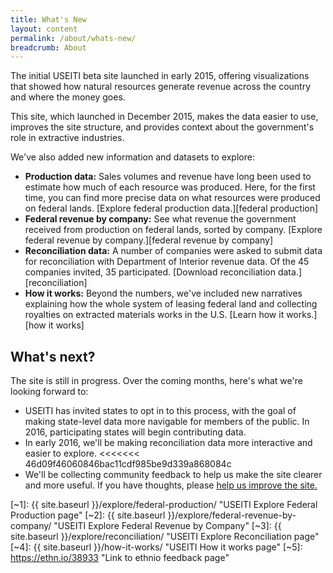 ```yaml
---
title: What's New
layout: content
permalink: /about/whats-new/
breadcrumb: About
---
```


The initial USEITI beta site launched in early 2015, offering visualizations that showed how natural resources generate revenue across the country and where the money goes.

This site, which launched in December 2015, makes the data easier to use, improves the site structure, and provides context about the government's role in extractive industries.

We've also added new information and datasets to explore:

* **Production data:** Sales volumes and revenue have long been used to estimate how much of each resource was produced. Here, for the first time, you can find more precise data on what resources were produced on federal lands. [Explore federal production data.][federal production]
* **Federal revenue by company:** See what revenue the government received from production on federal lands, sorted by company. [Explore federal revenue by company.][federal revenue by company]
* **Reconciliation data:** A number of companies were asked to submit data for reconciliation with Department of Interior revenue data. Of the 45 companies invited, 35 participated. [Download reconciliation data.][reconciliation]
* **How it works:** Beyond the numbers, we've included new narratives explaining how the whole system of leasing federal land and collecting royalties on extracted materials works in the U.S. [Learn how it works.][how it works]

## What's next?

The site is still in progress. Over the coming months, here's what we're looking forward to:

* USEITI has invited states to opt in to this process, with the goal of making state-level data more navigable for members of the public. In 2016, participating states will begin contributing data.
* In early 2016, we'll be making reconciliation data more interactive and easier to explore.
<<<<<<< 46d09f46060846bac11cdf985be9d339a868084c
* We'll be collecting community feedback to help us make the site clearer and more useful. If you have thoughts, please [help us improve the site.](https://ethn.io/38933)

[~1]: {{ site.baseurl }}/explore/federal-production/ "USEITI Explore Federal Production page"
[~2]: {{ site.baseurl }}/explore/federal-revenue-by-company/ "USEITI Explore Federal Revenue by Company"
[~3]: {{ site.baseurl }}/explore/reconciliation/ "USEITI Explore Reconciliation page"
[~4]: {{ site.baseurl }}/how-it-works/ "USEITI How it works page"
[~5]: https://ethn.io/38933 "Link to ethnio feedback page"
